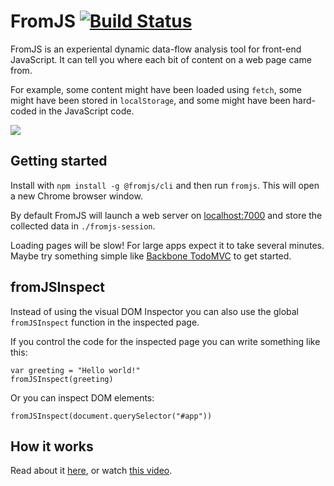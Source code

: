 # FromJS [![Build Status](https://circleci.com/gh/mattzeunert/FromJS/tree/master.svg?style=shield&circle-token=f6f134d69e7755b89c1ac418e6d3f84df593d9a1)](https://circleci.com/gh/mattzeunert/FromJS/tree/master)

FromJS is an experiental dynamic data-flow analysis tool for front-end JavaScript. It can tell you where each bit of content on a web page came from.

For example, some content might have been loaded using `fetch`, some might have been stored in `localStorage`, and some might have been hard-coded in the JavaScript code.

![](https://user-images.githubusercontent.com/1303660/50536171-80a00680-0b49-11e9-92a5-69ee2185ce0c.gif)

## Getting started

Install with `npm install -g @fromjs/cli` and then run `fromjs`. This will open a new Chrome browser window.

By default FromJS will launch a web server on [localhost:7000](http://localhost:7000/) and store the collected data in `./fromjs-session`.

Loading pages will be slow! For large apps expect it to take several minutes. Maybe try something simple like [Backbone TodoMVC](http://todomvc.com/examples/backbone/) to get started.

## fromJSInspect

Instead of using the visual DOM Inspector you can also use the global `fromJSInspect` function in the inspected page.

If you control the code for the inspected page you can write something like this:

```
var greeting = "Hello world!"
fromJSInspect(greeting)
```

Or you can inspect DOM elements:

```
fromJSInspect(document.querySelector("#app"))
```

## How it works

Read about it [here](http://www.mattzeunert.com/2018/05/27/dynamic-dataflow-analysis-for-javascript-how-fromjs-2-works.html), or watch [this video](https://www.youtube.com/watch?v=HmuadtxtBS4&feature=youtu.be).
